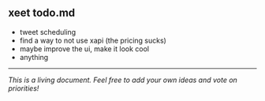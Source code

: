 ## xeet todo.md

- tweet scheduling
- find a way to not use xapi (the pricing sucks)
- maybe improve the ui, make it look cool
- anything

---

*This is a living document. Feel free to add your own ideas and vote on priorities!*